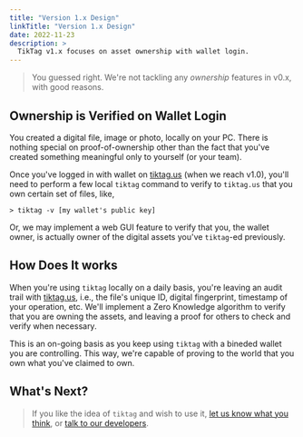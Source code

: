 ```yaml
---
title: "Version 1.x Design"
linkTitle: "Version 1.x Design"
date: 2022-11-23
description: >
  TikTag v1.x focuses on asset ownership with wallet login.
---
```


> You guessed right. We're not tackling any _ownership_ features in v0.x, with good reasons.

## Ownership is Verified on Wallet Login

You created a digital file, image or photo, locally on your PC. There is nothing special on proof-of-ownership other than the fact that you've created something meaningful only to yourself (or your team).

Once you've logged in with wallet on [tiktag.us](https://tiktag.us) (when we reach v1.0), you'll need to perform a few local `tiktag` command to verify to `tiktag.us` that you own certain set of files, like,

```
> tiktag -v [my wallet's public key]
```

Or, we may implement a web GUI feature to verify that you, the wallet owner, is actually owner of the digital assets you've `tiktag`-ed previously.

## How Does It works

When you're using `tiktag` locally on a daily basis, you're leaving an audit trail with [tiktag.us](https://tiktag.us), i.e., the file's unique ID, digital fingerprint, timestamp of your operation, etc. We'll implement a Zero Knowledge algorithm to verify that you are owning the assets, and leaving a proof for others to check and verify when necessary.

This is an on-going basis as you keep using `tiktag` with a bineded wallet you are controlling. This way, we're capable of proving to the world that you own what you've claimed to own.

## What's Next?

> If you like the idea of `tiktag` and wish to use it, [let us know what you think](https://github.com/tikoly-com/tiktag/issues), or [talk to our developers](https://join.slack.com/t/tiktag/shared_invite/zt-1kdvg6uwx-xruL~AMhYGgd0QezP66~PA).